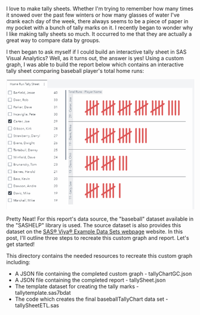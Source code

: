 I love to make tally sheets.  Whether I'm trying to remember how many times it snowed over the past few winters or how many glasses of water I've drank each day of the week, there always seems to be a piece of paper in my pocket with a bunch of tally marks on it.  I recently began to wonder why I like making tally sheets so much.  It occurred to me that they are actually a great way to compare data by groups. 

I then began to ask myself if I could build an interactive tally sheet in SAS Visual Analytics?  Well, as it turns out, the answer is yes!  Using a custom graph, I was able to build the report below which contains an interactive tally sheet comparing baseball player's total home runs:

![](./tallySheetDemo.gif)

Pretty Neat!  For this report's data source, the "baseball" dataset available in the "SASHELP" library is used.  The source dataset is also provides this dataset on the [SAS® Viya® Example Data Sets webpage](https://support.sas.com/documentation/onlinedoc/viya/examples.htm) website.  In this post, I'll outline three steps to recreate this custom graph and report. Let's get started!

<!---Get the details on the source data and how to re-create this graph in this SAS Communities Library [article](https://communities.sas.com/).--->

This directory contains the needed resources to recreate this custom graph including:
* A JSON file containing the completed custom graph - tallyChartGC.json
* A JSON file containing the completed report - tallySheet.json
* The template dataset for creating the tally marks - tallytemplate.sas7bdat
* The code which creates the final baseballTallyChart data set - tallySheetETL.sas
